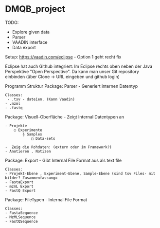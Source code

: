 # DMQB_project
TODO:
- Explore given data
- Parser
- VAADIN interface
- Data export

Setup:
https://vaadin.com/eclipse - Option 1 geht recht fix

Eclipse hat auch Github integriert:
Im Eclipse rechts oben neben der Java Perspektive "Open Perspective". Da kann man unser Git repository einbinden (über Clone -> URL eingeben und github login)


Programm Struktur
Package: Parser - Generiert internen Datentyp

	Classes:
     - .tsv - dateien. (Kann Vaadin)
	- .mzml
	- .fastq


Package: Visuell-Oberfläche - Zeigt Internal Datentypen an 

	- Projekte
		○ Experimente
			§ Samples
				□ Data-sets

	-  Zeig die Rohdaten: (extern oder im Framework?)
	- Anotieren . Notizen

Package: Export - Gibt Internal File Format aus als text file
	
	Classes:
	- Projekt-Ebene , Experiment-Ebene, Sample-Ebene (sind tsv Files- mit bilder? Zusammenfassung=
	- FastaExport
	- mzmL Export
	- FastQ Export

Package: FileTypen - Internal File Format
	
	Classes:
	- FastaSequence
	- MzMLSequence
	- FastQSequence

